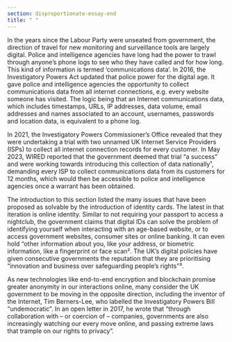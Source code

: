 ```yaml
---
section: disproportionate-essay-end
title: " "
---
```

In the years since the Labour Party were unseated from government, the direction of travel for new monitoring and surveillance tools are largely digital. Police and intelligence agencies have long had the power to trawl through anyone’s phone logs to see who they have called and for how long. This kind of information is termed ‘communications data’. In 2016, the Investigatory Powers Act updated that police power for the digital age. It gave police and intelligence agencies the opportunity to collect communications data from all internet connections, e.g. every website someone has visited. The logic being that an Internet communications data, which includes timestamps, URLs, IP addresses, data volume, email addresses and names associated to an account, usernames, passwords and location data, is equivalent to a phone log.

In 2021, the Investigatory Powers Commissioner’s Office revealed that they were undertaking a trial with two unnamed UK Internet Service Providers (ISPs) to collect all internet connection records for every customer. In May 2023, WIRED reported that the government deemed that trial “a success” and were working towards introducing this collection of data nationally¹, demanding every ISP to collect communications data from its customers for 12 months, which would then be accessible to police and intelligence agencies once a warrant has been obtained.

The introduction to this section listed the many issues that have been proposed as solvable by the introduction of identity cards. The latest in that iteration is online identity. Similar to not requiring your passport to access a nightclub, the government claims that digital IDs can solve the problem of identifying yourself when interacting with an age-based website, or to access government websites, consumer sites or online banking. It can even hold “other information about you, like your address, or biometric information, like a fingerprint or face scan². The UK’s digital policies have given consecutive governments the reputation that they are prioritising “innovation and business over safeguarding people’s rights”³. 

As new technologies like end-to-end encryption and blockchain promise greater anonymity in our interactions online, many consider the UK government to be moving in the opposite direction, including the inventor of the Internet, Tim Berners-Lee, who labelled the Investigatory Powers Bill “undemocratic”. In an open letter in 2017, he wrote that “through collaboration with – or coercion of – companies, governments are also increasingly watching our every move online, and passing extreme laws that trample on our rights to privacy”.
